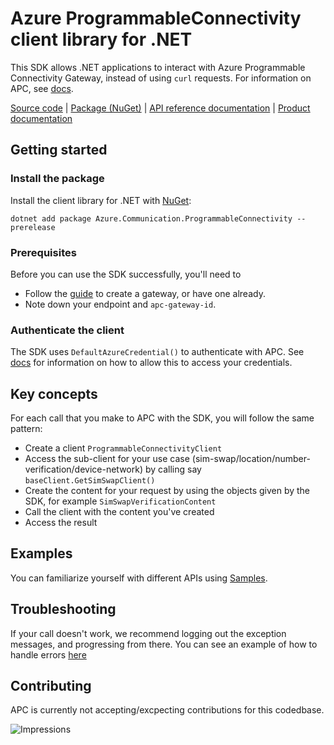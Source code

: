 # Azure ProgrammableConnectivity client library for .NET

This SDK allows .NET applications to interact with Azure Programmable Connectivity Gateway, instead of using `curl` requests. For information on APC, see [docs](https://learn.microsoft.com/en-us/azure/programmable-connectivity/).

  [Source code](https://github.com/Azure/azure-sdk-for-net/blob/main/sdk/programmableconnectivity/Azure.Communication.ProgrammableConnectivity/src) | [Package (NuGet)](https://www.nuget.org/packages/Azure.Communication.ProgrammableConnectivity) | [API reference documentation](https://azure.github.io/azure-sdk-for-net) | [Product documentation](https://docs.microsoft.com/azure)

## Getting started
### Install the package

Install the client library for .NET with [NuGet](https://www.nuget.org/):

```dotnetcli
dotnet add package Azure.Communication.ProgrammableConnectivity --prerelease
```

### Prerequisites

Before you can use the SDK successfully, you'll need to
* Follow the [guide](https://learn.microsoft.com/en-us/azure/programmable-connectivity/azure-programmable-connectivity-create-gateway) to create a gateway, or have one already.
* Note down your endpoint and `apc-gateway-id`.

### Authenticate the client

The SDK uses `DefaultAzureCredential()` to authenticate with APC. See [docs](https://learn.microsoft.com/en-us/dotnet/api/azure.identity.environmentcredential?view=azure-dotnet) for information on how to allow this to access your credentials.

## Key concepts

For each call that you make to APC with the SDK, you will follow the same pattern:
* Create a client `ProgrammableConnectivityClient`
* Access the sub-client for your use case (sim-swap/location/number-verification/device-network) by calling say `baseClient.GetSimSwapClient()`
* Create the content for your request by using the objects given by the SDK, for example `SimSwapVerificationContent`
* Call the client with the content you've created
* Access the result

## Examples

You can familiarize yourself with different APIs using [Samples](https://github.com/Azure/azure-sdk-for-net/tree/main/sdk/programmableconnectivity/Azure.Communication.ProgrammableConnectivity/samples).

## Troubleshooting

If your call doesn't work, we recommend logging out the exception messages, and progressing from there. You can see an example of how to handle errors [here](https://github.com/Azure/azure-sdk-for-net/tree/main/sdk/programmableconnectivity/Azure.Communication.ProgrammableConnectivity/samples/README.md)

## Contributing

APC is currently not accepting/excpecting contributions for this codedbase.

![Impressions](https://azure-sdk-impressions.azurewebsites.net/api/impressions/azure-sdk-for-net/sdk/programmableconnectivity/Azure.Communication.ProgrammableConnectivity/README.png)